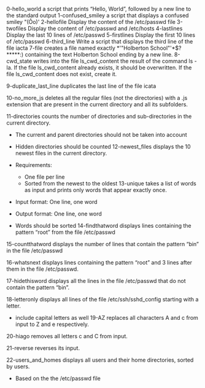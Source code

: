 0-hello_world a script that prints “Hello, World”, followed by a new line to the standard output
1-confused_smiley  a script that displays a confused smiley "(Ôo)'
2-hellofile Display the content of the /etc/passwd file
3-twofiles Display the content of /etc/passwd and /etc/hosts
4-lastlines Display the last 10 lines of /etc/passwd
5-firstlines Display the first 10 lines of /etc/passwd
6-third_line Write a script that displays the third line of the file iacta
7-file creates a file named exactly *\'"Holberton School"'\*$?*****:) containing the text Holberton School ending by a new line.
8-cwd_state writes into the file ls_cwd_content the result of the command ls -la. If the file ls_cwd_content already exists, it should be overwritten. If the file ls_cwd_content does not exist, create it.

9-duplicate_last_line duplicates the last line of the file icata

10-no_more_js deletes all the regular files (not the directories) with a .js extension that are present in the current directory and all its subfolders.

11-directories counts the number of directories and sub-directories in the current directory.

- The current and parent directories should not be taken into account
- Hidden directories should be counted
12-newest_files displays the 10 newest files in the current directory.

- Requirements:

    - One file per line
    - Sorted from the newest to the oldest
13-unique takes a list of words as input and prints only words that appear exactly once.

- Input format: One line, one word
- Output format: One line, one word
- Words should be sorted
14-findthatword displays lines containing the pattern “root” from the file /etc/passwd

15-countthatword displays the number of lines that contain the pattern “bin” in the file /etc/passwd

16-whatsnext displays lines containing the pattern “root” and 3 lines after them in the file /etc/passwd.

17-hidethisword displays all the lines in the file /etc/passwd that do not contain the pattern “bin”.

18-letteronly displays all lines of the file /etc/ssh/sshd_config starting with a letter.

- include capital letters as well
19-AZ replaces all characters A and c from input to Z and e respectively.

20-hiago removes all letters c and C from input.

21-reverse reverses its input.

22-users_and_homes displays all users and their home directories, sorted by users.

- Based on the the /etc/passwd file